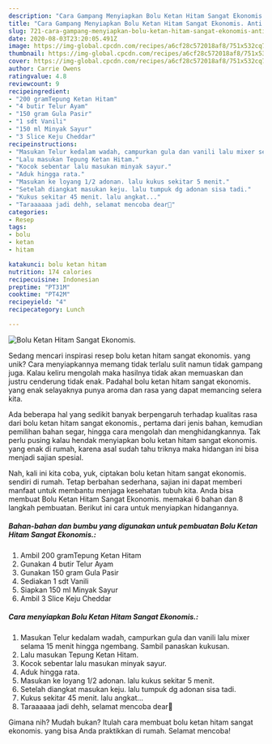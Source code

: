 ```yaml
---
description: "Cara Gampang Menyiapkan Bolu Ketan Hitam Sangat Ekonomis. Anti Gagal"
title: "Cara Gampang Menyiapkan Bolu Ketan Hitam Sangat Ekonomis. Anti Gagal"
slug: 721-cara-gampang-menyiapkan-bolu-ketan-hitam-sangat-ekonomis-anti-gagal
date: 2020-08-03T23:20:05.491Z
image: https://img-global.cpcdn.com/recipes/a6cf28c572018af8/751x532cq70/bolu-ketan-hitam-sangat-ekonomis-foto-resep-utama.jpg
thumbnail: https://img-global.cpcdn.com/recipes/a6cf28c572018af8/751x532cq70/bolu-ketan-hitam-sangat-ekonomis-foto-resep-utama.jpg
cover: https://img-global.cpcdn.com/recipes/a6cf28c572018af8/751x532cq70/bolu-ketan-hitam-sangat-ekonomis-foto-resep-utama.jpg
author: Carrie Owens
ratingvalue: 4.8
reviewcount: 9
recipeingredient:
- "200 gramTepung Ketan Hitam"
- "4 butir Telur Ayam"
- "150 gram Gula Pasir"
- "1 sdt Vanili"
- "150 ml Minyak Sayur"
- "3 Slice Keju Cheddar"
recipeinstructions:
- "Masukan Telur kedalam wadah, campurkan gula dan vanili lalu mixer selama 15 menit hingga ngembang. Sambil panaskan kukusan."
- "Lalu masukan Tepung Ketan Hitam."
- "Kocok sebentar lalu masukan minyak sayur."
- "Aduk hingga rata."
- "Masukan ke loyang 1/2 adonan. lalu kukus sekitar 5 menit."
- "Setelah diangkat masukan keju. lalu tumpuk dg adonan sisa tadi."
- "Kukus sekitar 45 menit. lalu angkat..."
- "Taraaaaaa jadi dehh, selamat mencoba dear🖤"
categories:
- Resep
tags:
- bolu
- ketan
- hitam

katakunci: bolu ketan hitam 
nutrition: 174 calories
recipecuisine: Indonesian
preptime: "PT31M"
cooktime: "PT42M"
recipeyield: "4"
recipecategory: Lunch

---
```



![Bolu Ketan Hitam Sangat Ekonomis.](https://img-global.cpcdn.com/recipes/a6cf28c572018af8/751x532cq70/bolu-ketan-hitam-sangat-ekonomis-foto-resep-utama.jpg)

Sedang mencari inspirasi resep bolu ketan hitam sangat ekonomis. yang unik? Cara menyiapkannya memang tidak terlalu sulit namun tidak gampang juga. Kalau keliru mengolah maka hasilnya tidak akan memuaskan dan justru cenderung tidak enak. Padahal bolu ketan hitam sangat ekonomis. yang enak selayaknya punya aroma dan rasa yang dapat memancing selera kita.

Ada beberapa hal yang sedikit banyak berpengaruh terhadap kualitas rasa dari bolu ketan hitam sangat ekonomis., pertama dari jenis bahan, kemudian pemilihan bahan segar, hingga cara mengolah dan menghidangkannya. Tak perlu pusing kalau hendak menyiapkan bolu ketan hitam sangat ekonomis. yang enak di rumah, karena asal sudah tahu triknya maka hidangan ini bisa menjadi sajian spesial.




Nah, kali ini kita coba, yuk, ciptakan bolu ketan hitam sangat ekonomis. sendiri di rumah. Tetap berbahan sederhana, sajian ini dapat memberi manfaat untuk membantu menjaga kesehatan tubuh kita. Anda bisa membuat Bolu Ketan Hitam Sangat Ekonomis. memakai 6 bahan dan 8 langkah pembuatan. Berikut ini cara untuk menyiapkan hidangannya.

<!--inarticleads1-->

##### Bahan-bahan dan bumbu yang digunakan untuk pembuatan Bolu Ketan Hitam Sangat Ekonomis.:

1. Ambil 200 gramTepung Ketan Hitam
1. Gunakan 4 butir Telur Ayam
1. Gunakan 150 gram Gula Pasir
1. Sediakan 1 sdt Vanili
1. Siapkan 150 ml Minyak Sayur
1. Ambil 3 Slice Keju Cheddar




<!--inarticleads2-->

##### Cara menyiapkan Bolu Ketan Hitam Sangat Ekonomis.:

1. Masukan Telur kedalam wadah, campurkan gula dan vanili lalu mixer selama 15 menit hingga ngembang. Sambil panaskan kukusan.
1. Lalu masukan Tepung Ketan Hitam.
1. Kocok sebentar lalu masukan minyak sayur.
1. Aduk hingga rata.
1. Masukan ke loyang 1/2 adonan. lalu kukus sekitar 5 menit.
1. Setelah diangkat masukan keju. lalu tumpuk dg adonan sisa tadi.
1. Kukus sekitar 45 menit. lalu angkat...
1. Taraaaaaa jadi dehh, selamat mencoba dear🖤




Gimana nih? Mudah bukan? Itulah cara membuat bolu ketan hitam sangat ekonomis. yang bisa Anda praktikkan di rumah. Selamat mencoba!
